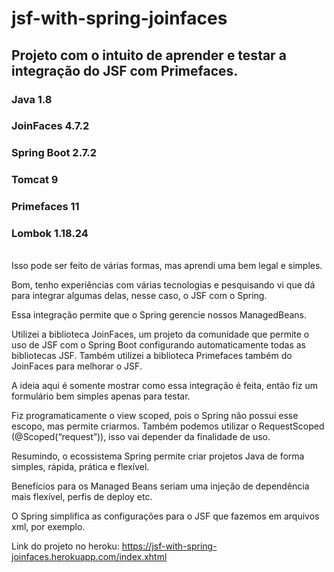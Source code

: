# jsf-with-spring-joinfaces

## Projeto com o intuito de aprender e testar a integração do JSF com Primefaces.


### Java 1.8
### JoinFaces 4.7.2
### Spring Boot 2.7.2
### Tomcat 9
### Primefaces 11
### Lombok 1.18.24
<BR/>
Isso pode ser feito de várias formas, mas aprendi uma bem legal e simples.

Bom, tenho experiências com várias tecnologias e pesquisando vi que dá para integrar algumas delas, nesse caso, o JSF com o Spring.

Essa integração permite que o Spring gerencie nossos ManagedBeans.

Utilizei a biblioteca JoinFaces, um projeto da comunidade que permite o uso de JSF com o Spring Boot configurando automaticamente todas as bibliotecas JSF. 
Também utilizei a biblioteca Primefaces também do JoinFaces para melhorar o JSF.

A ideia aqui é somente mostrar como essa integração é feita, então fiz um formulário bem simples apenas para testar.

Fiz programaticamente o view scoped, pois o Spring não possui esse escopo, mas permite criarmos. Também podemos utilizar o RequestScoped (@Scoped(“request”)), isso vai depender da finalidade de uso.

Resumindo, o ecossistema Spring permite criar projetos Java de forma simples, rápida, prática e flexível.

Benefícios para os Managed Beans seriam uma injeção de dependência mais flexível, perfis de deploy etc.

O Spring simplifica as configurações para o JSF que fazemos em arquivos xml, por exemplo.

Link do projeto no heroku: https://jsf-with-spring-joinfaces.herokuapp.com/index.xhtml

